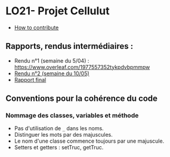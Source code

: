 # LO21- Projet Cellulut

- [How to contribute](/CONTRIBUTING.md)

## Rapports, rendus intermédiaires :
* Rendu n°1 (semaine du 5/04) : https://www.overleaf.com/1977557352tykpdvbpmmpw
* [Rendu n°2 (semaine du 10/05)](https://www.overleaf.com/6926447513qskfswzpkgyv)
* [Rapport final](https://www.overleaf.com/7943967692yzzqvtfrjhkj)

## Conventions pour la cohérence du code
### Nommage des classes, variables et méthode
* Pas d'utilisation de `_` dans les noms.
* Distinguer les mots par des majuscules.
* Le nom d'une classe commence toujours par une majuscule.
* Setters et getters : setTruc, getTruc.
